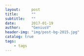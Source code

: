 ```yaml
---
layout:     post
title:      ""
subtitle:   ""
date:       2017-01-19
author:     "GeniusV"
header-img: "img/post-bg-2015.jpg"
catalog: true
tags:
    - tags
---
```


